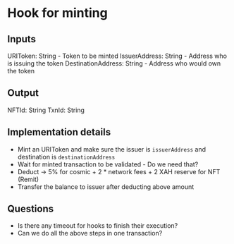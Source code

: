 # Hook for minting

## Inputs
URIToken: String - Token to be minted
IssuerAddress: String - Address who is issuing the token
DestinationAddress: String - Address who would own the token

## Output
NFTId: String
TxnId: String

## Implementation details
- Mint an URIToken and make sure the issuer is `issuerAddress` and destination is `destinationAddress`
- Wait for minted transaction to be validated - Do we need that?
- Deduct -> 5% for cosmic + 2 * network fees + 2 XAH reserve for NFT (Remit)
- Transfer the balance to issuer after deducting above amount

## Questions
- Is there any timeout for hooks to finish their execution?
- Can we do all the above steps in one transaction?
